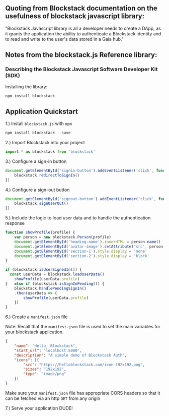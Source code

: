 ## Quoting from Blockstack documentation on the usefulness of blockstack javascript library:

"Blockstack Javascript library is all a developer needs to create a DApp, as it
grants the application the ability to authenticate a Blockstack identity and to
read and write to the user's data stored in a Gaia hub."


## Notes from the blockstack.js Reference library:
### Describing the Blockstack Javascript Software Developer Kit (SDK)

Installing the library:

```javascript
npm install blockstack
```

## Application Quickstart

1.) Install ```blockstack.js``` with ```npm```
```javascript
npm install blockstack --save
```

2.) Import Blockstack into your project
```javascript
import * as blockstack from 'blockstack' 
```

3.) Configure a sign-in button
```javascript
document.getElementById('signin-button').addEventListener('click', function() {
    blockstack.redirectToSignIn()
})
```

4.) Configure a sign-out button
```javascript
document.getElementById('signout-button').addEventListener('click', function() {
    blockstack.signUserOut()
})
```

5.) Include the logic to load user data and to handle the authentication
    response
```javascript
function showProfile(profile) {
    var person = new blockstack.Person(profile)
    document.getElementById('heading-name').innerHTML = person.name()
    document.getElementById('avatar-image').setAttribute('src', person.avatarUrl())
    document.getElementById('section-1').style.display = 'none'
    document.getElementById('section-2').style.display = 'block'
}

if (blockstack.isUserSignedIn()) {
  const userData = blockstack.loadUserData()
    showProfile(userData.profile)
}   else if (blockstack.isSignInPending()) {
    blockstack.handlePendingSignIn()
    .then(userData => {
        showProfile(userData.profile)
    })
}
```

6.) Create a ```manifest.json``` file

Note:    Recall that the ```manifest.json``` file is used to set the main 
         variables for your blockstack application.
```json
{
    "name": "Hello, Blockstack",
    "start_url": "localhost:5000",
    "description": "A simple demo of Blockstack Auth",
    "icons": [{
        "src": "https://helloblockstack.com/icon-192x192.png",
        "sizes": "192x192",
        "type": "image/png"
    }]
}
```

Make sure your ```manifest.json``` file has appropriate CORS headers so that it
can be fetched via an http ```GET``` from any origin

7.) Serve your application DUDE!

